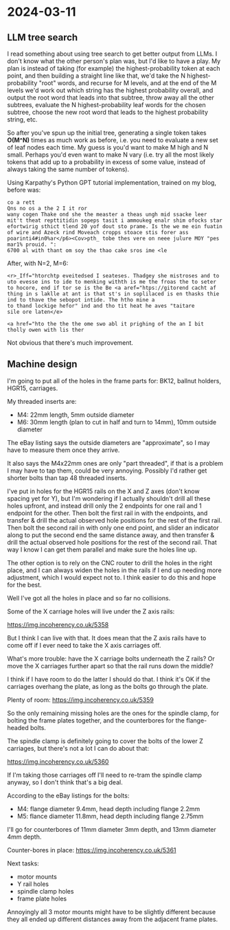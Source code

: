 # 2024-03-11

## LLM tree search

I read something about using tree search to get better output from LLMs. I don't know what the other
person's plan was, but I'd like to have a play. My plan is instead of taking (for example) the highest-probability
token at each point, and then building a straight line like that, we'd take the N highest-probability "root" words,
and recurse for M levels, and at the end of the M levels we'd work out which string has the highest probability
overall, and output the root word that leads into that subtree, throw away all the other subtrees,
evaluate the N highest-probability leaf words for the chosen subtree, choose the new root word that leads to
the highest probability string, etc.

So after you've spun up the initial tree, generating a single token takes **O(M^N)** times as much work as before,
i.e. you need to evaluate a new set of leaf nodes each time. My guess is you'd want to make M high and N small.
Perhaps you'd even want to make N vary (i.e. try all the most likely tokens that add up to a probability in
excess of some value, instead of always taking the same number of tokens).

Using Karpathy's Python GPT tutorial implementation, trained on my blog, before was:

    co a rett
    Qns no os a the 2 I it ror
    wany cogen Thake ond she the measter a theas ungh mid ssacke leer mit't theat repttitidin sopeps tasit i ammoukeg enalr shim ofocks star efortwirig sthict tlend 20 yof dout sto prame. Is the we me ein fuatin of wire and Azeck rind Moveach cropps stoace stis forer ass poarinti4#in0%ar</p6><Cov>pth_ tobe thes vere on neee julure MOY "pes mar1% prouid. ":
    6700 al with thant om soy the thao cake sros ime <le

After, with N=2, M=6:

    <r>_Iff="htorchtp eveitedsed I seateses. Thadgey she mistroses and to uto evesse ins to ide to menking withth is me the froas the to seter to hocore, end if tor se is the Be <a aref="htps://gitorend cacht af thing in s laklle at ant is that st's in soplilaced is en thasks thie
    ind to thave the sebopot intide. The htho mine a
    to thand lockige hefor" ind and tho tit heat he aves "taitare
    sile ore laten</e>

    <a href="hto the the the ome swo abl it prighing of the an I bit tholly owen with lis ther

Not obvious that there's much improvement.

## Machine design

I'm going to put all of the holes in the frame parts for: BK12, ballnut holders, HGR15, carriages.

My threaded inserts are:

 * M4: 22mm length, 5mm outside diameter
 * M6: 30mm length (plan to cut in half and turn to 14mm), 10mm outside diameter

The eBay listing says the outside diameters are "approximate", so I may have to measure them once they arrive.

It also says the M4x22mm ones are only "part threaded", if that is a problem I may have to tap them, could be
very annoying. Possibly I'd rather get shorter bolts than tap 48 threaded inserts.

I've put in holes for the HGR15 rails on the X and Z axes (don't know spacing yet for Y), but I'm wondering
if I actually shouldn't drill all these holes upfront, and instead drill only the 2 endpoints for one rail
and 1 endpoint for the other. Then bolt the first rail in with the endpoints, and transfer & drill the actual
observed hole positions for the rest of the first rail. Then bolt the second rail in with only one end point,
and slider an indicator along to put the second end the same distance away, and then transfer & drill the
actual observed hole positions for the rest of the second rail. That way I know I can get them parallel and
make sure the holes line up.

The other option is to rely on the CNC router to drill the holes in the right place, and I can always
widen the holes in the rails if I end up needing more adjustment, which I would expect not to. I think easier
to do this and hope for the best.

Well I've got all the holes in place and so far no collisions.

Some of the X carriage holes will live under the Z axis rails:

https://img.incoherency.co.uk/5358

But I think I can live with that. It does mean that the Z axis rails have to come off if I ever need to take
the X axis carriages off.

What's more trouble: have the X carriage bolts underneath the Z rails? Or move the X carriages further apart so
that the rail runs down the middle?

I think if I have room to do the latter I should do that. I think it's OK if the carriages overhang the plate, as long
as the bolts go through the plate.

Plenty of room: https://img.incoherency.co.uk/5359

So the only remaining missing holes are the ones for the spindle clamp, for bolting the frame plates together,
and the counterbores for the flange-headed bolts.

The spindle clamp is definitely going to cover the bolts of the lower Z carriages, but there's not a lot I can do
about that:

https://img.incoherency.co.uk/5360

If I'm taking those carriages off I'll need to re-tram the spindle clamp anyway, so I don't think that's
a big deal.

According to the eBay listings for the bolts:

* M4: flange diameter 9.4mm, head depth including flange 2.2mm
* M5: flance diameter 11.8mm, head depth including flange 2.75mm

I'll go for counterbores of 11mm diameter 3mm depth, and 13mm diameter 4mm depth.

Counter-bores in place: https://img.incoherency.co.uk/5361

Next tasks:

 * motor mounts
 * Y rail holes
 * spindle clamp holes
 * frame plate holes

Annoyingly all 3 motor mounts might have to be slightly different because they all ended up different
distances away from the adjacent frame plates.
